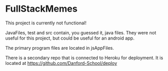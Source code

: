 # FullStackMemes

This project is currently not functional! 

JavaFiles, test and src contain, you guessed it, java files. They were not useful for this project, but could be useful for an android app. 

The primary program files are located in jsAppFiles. 

There is a secondary repo that is connected to Heroku for deployment. It is located at https://github.com/Danford-School/deploy
